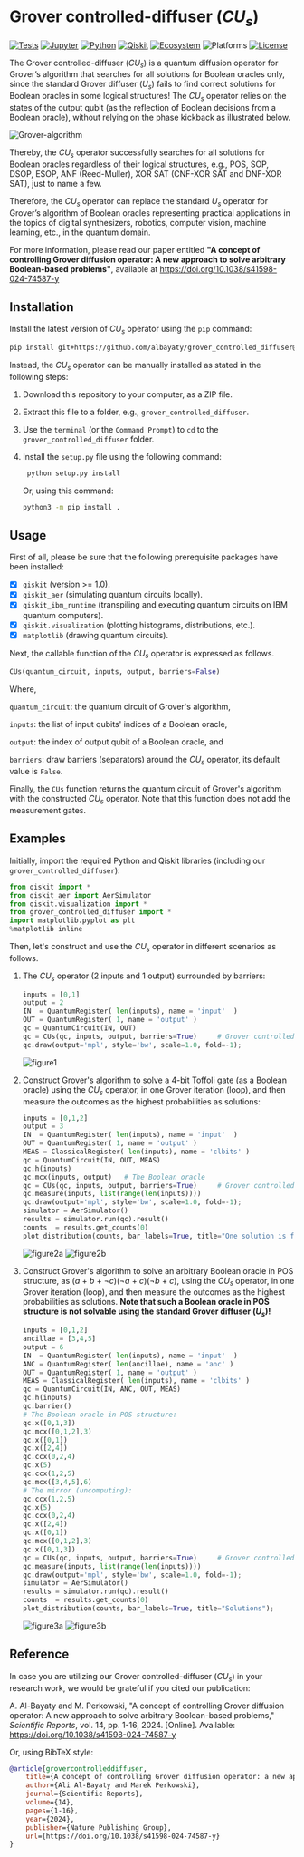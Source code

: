 # Grover controlled-diffuser (*CU<sub>s<sub>*)

[![Tests](https://github.com/albayaty/grover_controlled_diffuser/actions/workflows/tests.yml/badge.svg)](https://github.com/albayaty/grover_controlled_diffuser/actions/workflows/tests.yml)
[![Jupyter](https://img.shields.io/badge/Jupyter-notebook-blue.svg)](https://jupyter.org)
[![Python](https://img.shields.io/badge/Python-%E2%89%A5%203.9-blue.svg)](https://www.python.org)
[![Qiskit](https://img.shields.io/badge/Qiskit-%E2%89%A5%201.0-blue.svg)](https://www.ibm.com/quantum/qiskit)
[![Ecosystem](https://img.shields.io/badge/Qiskit-ecosystem-blue.svg)](https://www.ibm.com/quantum/ecosystem)
![Platforms](https://img.shields.io/badge/Platforms-Linux%20%7C%20macOS%20%7C%20Windows-blue)
[![License](https://img.shields.io/badge/License-Apache%202.0-blue)](https://www.apache.org/licenses/LICENSE-2.0)

The Grover controlled-diffuser (*CU<sub>s<sub>*) is a quantum diffusion operator for Grover’s algorithm that searches for all solutions for Boolean oracles only, since the standard Grover diffuser (*U<sub>s<sub>*) fails to find correct solutions for Boolean oracles in some logical structures! The *CU<sub>s<sub>* operator relies on the states of the output qubit (as the reflection of Boolean decisions from a Boolean oracle), without relying on the phase kickback as illustrated below.

![Grover-algorithm](images/Grover-algorithm.png "Grover's algorithm with the CUs operator")

Thereby, the *CU<sub>s<sub>* operator successfully searches for all solutions for Boolean oracles regardless of their logical structures, e.g., POS, SOP, DSOP, ESOP, ANF (Reed-Muller), XOR SAT (CNF-XOR SAT and DNF-XOR SAT), just to name a few.

Therefore, the *CU<sub>s<sub>* operator can replace the standard *U<sub>s<sub>* operator for Grover’s algorithm of Boolean oracles representing practical applications in the topics of digital synthesizers, robotics, computer vision, machine learning, etc., in the quantum domain.

For more information, please read our paper entitled **"A concept of controlling Grover diffusion operator: A new approach to solve arbitrary Boolean-based problems"**, available at https://doi.org/10.1038/s41598-024-74587-y

## Installation

Install the latest version of *CU<sub>s<sub>* operator using the `pip` command:

```bash
pip install git+https://github.com/albayaty/grover_controlled_diffuser@main
```

Instead, the *CU<sub>s<sub>* operator can be manually installed as stated in the following steps:

1. Download this repository to your computer, as a ZIP file.
2. Extract this file to a folder, e.g., `grover_controlled_diffuser`.
3. Use the `terminal` (or the `Command Prompt`) to `cd` to the `grover_controlled_diffuser` folder.
4. Install the `setup.py` file using the following command:

   ```bash
    python setup.py install
    ```
    Or, using this command:

    ```bash
    python3 -m pip install .
    ```

## Usage

First of all, please be sure that the following prerequisite packages have been installed:

- [X] `qiskit` (version >= 1.0).
- [X] `qiskit_aer` (simulating quantum circuits locally).
- [X] `qiskit_ibm_runtime` (transpiling and executing quantum circuits on IBM quantum computers).
- [X] `qiskit.visualization` (plotting histograms, distributions, etc.).
- [X] `matplotlib` (drawing quantum circuits).

Next, the callable function of the *CU<sub>s<sub>* operator is expressed as follows.

```python
CUs(quantum_circuit, inputs, output, barriers=False)
```

Where,

`quantum_circuit`: the quantum circuit of Grover's algorithm,

`inputs`: the list of input qubits' indices of a Boolean oracle,

`output`: the index of output qubit of a Boolean oracle, and

`barriers`: draw barriers (separators) around the *CU<sub>s<sub>* operator, its default value is `False`.
    
Finally, the `CUs` function returns the quantum circuit of Grover's algorithm with the constructed *CU<sub>s<sub>* operator. Note that this function does not add the measurement gates.

## Examples

Initially, import the required Python and Qiskit libraries (including our `grover_controlled_diffuser`):
```python
from qiskit import *
from qiskit_aer import AerSimulator
from qiskit.visualization import *
from grover_controlled_diffuser import *
import matplotlib.pyplot as plt
%matplotlib inline
```

Then, let's construct and use the *CU<sub>s<sub>* operator in different scenarios as follows.

1. The *CU<sub>s<sub>* operator (2 inputs and 1 output) surrounded by barriers:
    ```python
    inputs = [0,1]
    output = 2
    IN  = QuantumRegister( len(inputs), name = 'input'  )
    OUT = QuantumRegister( 1, name = 'output' )
    qc = QuantumCircuit(IN, OUT)
    qc = CUs(qc, inputs, output, barriers=True)     # Grover controlled-diffuser (CUs)
    qc.draw(output='mpl', style='bw', scale=1.0, fold=-1);
    ```    
    ![figure1](images/figure1.png)

2. Construct Grover's algorithm to solve a 4-bit Toffoli gate (as a Boolean oracle) using the *CU<sub>s<sub>* operator, in one Grover iteration (loop), and then measure the outcomes as the highest probabilities as solutions:
    ```python
    inputs = [0,1,2]
    output = 3
    IN  = QuantumRegister( len(inputs), name = 'input'  )
    OUT = QuantumRegister( 1, name = 'output' )
    MEAS = ClassicalRegister( len(inputs), name = 'clbits' )
    qc = QuantumCircuit(IN, OUT, MEAS)
    qc.h(inputs)
    qc.mcx(inputs, output)   # The Boolean oracle
    qc = CUs(qc, inputs, output, barriers=True)     # Grover controlled-diffuser (CUs)
    qc.measure(inputs, list(range(len(inputs))))
    qc.draw(output='mpl', style='bw', scale=1.0, fold=-1);
    simulator = AerSimulator()
    results = simulator.run(qc).result()
    counts  = results.get_counts(0)
    plot_distribution(counts, bar_labels=True, title="One solution is found when all inputs are in the |1> states");
    ```
    ![figure2a](images/figure2a.png)
    ![figure2b](images/figure2b.png)

3. Construct Grover's algorithm to solve an arbitrary Boolean oracle in POS structure, as (*a* + *b* + ¬*c*)(¬*a* + *c*)(¬*b* + *c*), using the *CU<sub>s<sub>* operator, in one Grover iteration (loop), and then measure the outcomes as the highest probabilities as solutions. **Note that such a Boolean oracle in POS structure is not solvable using the standard Grover diffuser (*U<sub>s<sub>*)!**
    ```python
    inputs = [0,1,2]
    ancillae = [3,4,5]
    output = 6
    IN  = QuantumRegister( len(inputs), name = 'input'  )
    ANC = QuantumRegister( len(ancillae), name = 'anc' )
    OUT = QuantumRegister( 1, name = 'output' )
    MEAS = ClassicalRegister( len(inputs), name = 'clbits' )
    qc = QuantumCircuit(IN, ANC, OUT, MEAS)
    qc.h(inputs)
    qc.barrier()
    # The Boolean oracle in POS structure:
    qc.x([0,1,3])
    qc.mcx([0,1,2],3)
    qc.x([0,1])
    qc.x([2,4])
    qc.ccx(0,2,4)
    qc.x(5)
    qc.ccx(1,2,5)
    qc.mcx([3,4,5],6)
    # The mirror (uncomputing):
    qc.ccx(1,2,5)
    qc.x(5)
    qc.ccx(0,2,4)
    qc.x([2,4])
    qc.x([0,1])
    qc.mcx([0,1,2],3)
    qc.x([0,1,3])
    qc = CUs(qc, inputs, output, barriers=True)     # Grover controlled-diffuser (CUs)
    qc.measure(inputs, list(range(len(inputs))))
    qc.draw(output='mpl', style='bw', scale=1.0, fold=-1);
    simulator = AerSimulator()
    results = simulator.run(qc).result()
    counts  = results.get_counts(0)
    plot_distribution(counts, bar_labels=True, title="Solutions");
    ```
    ![figure3a](images/figure3a.png)
    ![figure3b](images/figure3b.png)

## Reference

In case you are utilizing our Grover controlled-diffuser (*CU<sub>s<sub>*) in your research work, we would be grateful if you cited our publication:

A. Al-Bayaty and M. Perkowski, "A concept of controlling Grover diffusion operator: A new approach to solve arbitrary Boolean-based problems," *Scientific Reports*, vol. 14, pp. 1-16, 2024. [Online]. Available: https://doi.org/10.1038/s41598-024-74587-y

Or, using BibTeX style:

```bibtex
@article{grovercontrolleddiffuser,
    title={A concept of controlling Grover diffusion operator: a new approach to solve arbitrary Boolean-based problems},
    author={Ali Al-Bayaty and Marek Perkowski},
    journal={Scientific Reports},
    volume={14},
    pages={1-16},
    year={2024},
    publisher={Nature Publishing Group},
    url={https://doi.org/10.1038/s41598-024-74587-y}
}
```
